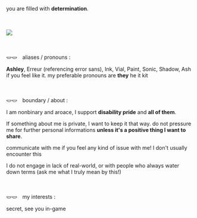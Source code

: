 <p>you are filled with <b>determination</b>.</p>
　

![](https://64.media.tumblr.com/07d3b7f8ec3a9942d21d27308414fda4/c28daed5d50cdf70-23/s2048x3072/4410d871574f8f0e37bd542f6a6399f5377f8126.pnj)

　
<p>𐃬𐃬　aliases / pronouns :</p>
<p><b>Ashley</b>, Erreur (referencing error sans), Ink, Vial, Paint, Sonic, Shadow, Ash if you feel like it. my preferable pronouns are <b>they</b> he it kit </p>
　
<p>𐃬𐃬　boundary / about :</p>
<p>I am nonbinary and aroace, I support <b>disability pride</b> and <b>all of them</b>. </p>
<p>If something about me is private, I want to keep it that way. do not pressure me for further personal informations <b>unless it's a positive thing I want to share</b>.</p>
<p>communicate with me if you feel any kind of issue with me! I don't usually encounter this</p>
<p>I do not engage in lack of real-world, or with people who always water down terms (ask me what I truly mean by this!)</p>
　
<p>𐃬𐃬　my interests :</p>
<p>secret, see you in-game</p>